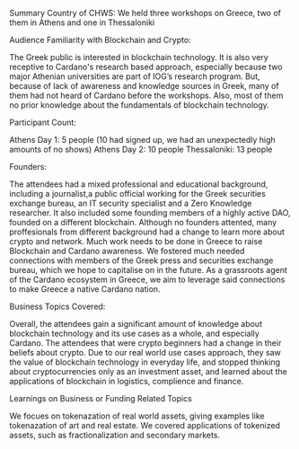 Summary
Country of CHWS:
We held three workshops on Greece, two of them in Athens and one in Thessaloniki

Audience Familiarity with Blockchain and Crypto:

The Greek public is interested in blockchain technology. It is also very receptive to Cardano's research based approach, especially because two major Athenian universities are part of IOG’s research program. But, because of lack of
awareness and knowledge sources in Greek, many of them had not heard of Cardano before the workshops. Also, most of them no prior knowledge about the fundamentals of blockchain technology.

Participant Count:

Athens Day 1: 5 people (10 had signed up, we had an unexpectedly high
amounts of no shows)
Athens Day 2: 10 people
Thessaloniki: 13 people

Founders:

The attendees had a mixed professional and educational background, including a journalist,a public official working for the Greek securities exchange bureau, an IT security specialist and a Zero Knowledge researcher. It also
included some founding members of a highly active DAO, founded on a different blockchain. Although no founders attented, many proffesionals from different background had a change to learn more about crypto and network. 
Much work needs to be done in Greece to raise Blockchain and Cardano awareness. We fostered much needed connections with members of the Greek press and securities exchange bureau, which we hope to capitalise on in the
future. As a grassroots agent of the Cardano ecosystem in Greece, we aim to leverage said connections to make Greece a native Cardano nation.

Business Topics Covered:

Overall, the attendees gain a significant amount of knowledge about blockchain technology and its use cases as a whole, and especially Cardano. The attendees that were crypto beginners had a change in their beliefs about crypto. 
Due to our real world use cases approach, they saw the value of blockchain technology in everyday life, and stopped thinking about cryptocurrencies only as an investment asset, and learned about the applications of blockchain in logistics, 
complience and finance. 

Learnings on Business or Funding Related Topics

We focues on tokenazation of real world assets, giving examples like tokenazation of art and real estate. We covered applications of tokenized assets, such as fractionalization and secondary markets. 
